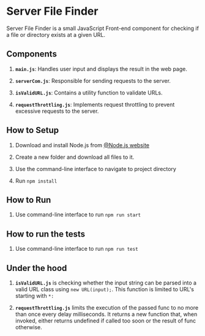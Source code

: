 # Server File Finder

Server File Finder is a small JavaScript Front-end component for checking if a file or directory exists at a given URL.

## Components

1. **`main.js`**: Handles user input and displays the result in the web page.

2. **`serverCom.js`**: Responsible for sending requests to the server.

3. **`isValidURL.js`**: Contains a utility function to validate URLs.

4. **`requestThrottling.js`**: Implements request throttling to prevent excessive requests to the server.

## How to Setup

1. Download and install Node.js from [@Node.js website](https://nodejs.org/e)

2. Create a new folder and download all files to it.

3. Use the command-line interface to navigate to project directory

4. Run `npm install`

## How to Run

1. Use command-line interface to run `npm run start`

## How to run the tests

1. Use command-line interface to run `npm run test`

## Under the hood

1. **`isValidURL.js`** is checking whether the input string can be parsed into a valid URL class using `new URL(input);`. This function is limited to URL's starting with `*:`

2. **`requestThrottling.js`** limits the execution of the passed func to no more than once every delay milliseconds. It returns a new function that, when invoked, either returns undefined if called too soon or the result of func otherwise.
